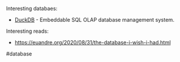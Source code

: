 Interesting databaes:

- [DuckDB](https://duckdb.org/) - Embeddable SQL OLAP database management system.

Interesting reads:

- https://euandre.org/2020/08/31/the-database-i-wish-i-had.html

#database